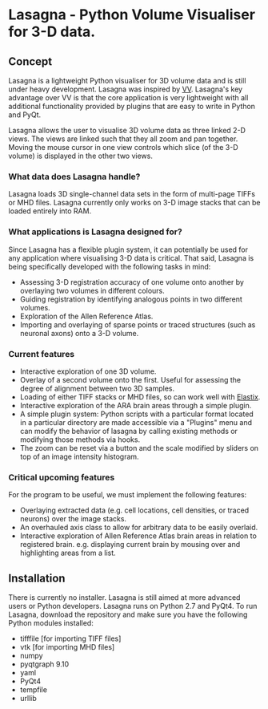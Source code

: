 # Lasagna - Python Volume Visualiser for 3-D data. #

## Concept ##
Lasagna is a lightweight Python visualiser for 3D volume data and is still under heavy development. Lasagna was 
inspired by [VV](http://www.creatis.insa-lyon.fr/rio/vv). Lasagna's key advantage over VV is that the core application
is very lightweight with all additional functionality provided by plugins that are easy to write in Python and PyQt. 

Lasagna allows the user to visualise 3D volume data as three linked 2-D views. The views are linked such that they all 
zoom and pan together. Moving the mouse cursor in one view controls which slice (of the 3-D volume) is displayed in 
the other two views. 


### What data does Lasagna handle? ###
Lasagna loads 3D single-channel data sets in the form of multi-page TIFFs or MHD files. Lasagna currently only works on 
3-D image stacks that can be loaded entirely into RAM. 

### What applications is Lasagna designed for? ###
Since Lasagna has a flexible plugin system, it can potentially be used for any application where visualising 3-D data
is critical. That said, Lasagna is being specifically developed with the following tasks in mind:
* Assessing 3-D registration accuracy of one volume onto another by overlaying two volumes in different colours. 
* Guiding registration by identifying analogous points in two different volumes. 
* Exploration of the Allen Reference Atlas. 
* Importing and overlaying of sparse points or traced structures (such as neuronal axons) onto a 3-D volume. 


### Current features ###
* Interactive exploration of one 3D volume. 
* Overlay of a second volume onto the first. Useful for assessing the degree of alignment between two 3D samples. 
* Loading of either TIFF stacks or MHD files, so can work well with [Elastix](http://elastix.isi.uu.nl/). 
* Interactive exploration of the ARA brain areas through a simple plugin.
* A simple plugin system: Python scripts with a particular format located in a particular directory are made accessible via a "Plugins" menu and can modify the behavior of lasagna by calling existing methods or modifying those methods via hooks. 
* The zoom can be reset via a button and the scale modified by sliders on top of an image intensity histogram.



### Critical upcoming features ###
For the program to be useful, we must implement the following features:

* Overlaying extracted data (e.g. cell locations, cell densities, or traced neurons) over the image stacks. 
* An overhauled axis class to allow for arbitrary data to be easily overlaid.
* Interactive exploration of Allen Reference Atlas brain areas in relation to registered brain. e.g. displaying current brain by mousing over and highlighting areas from a list.


## Installation ##
There is currently no installer. Lasagna is still aimed at more advanced users or Python developers. Lasagna runs on Python 2.7 and PyQt4. 
To run Lasagna, download the repository and make sure you have the following Python modules installed: 
* tifffile [for importing TIFF files]
* vtk [for importing MHD files]
* numpy
* pyqtgraph 9.10
* yaml
* PyQt4
* tempfile 
* urllib

